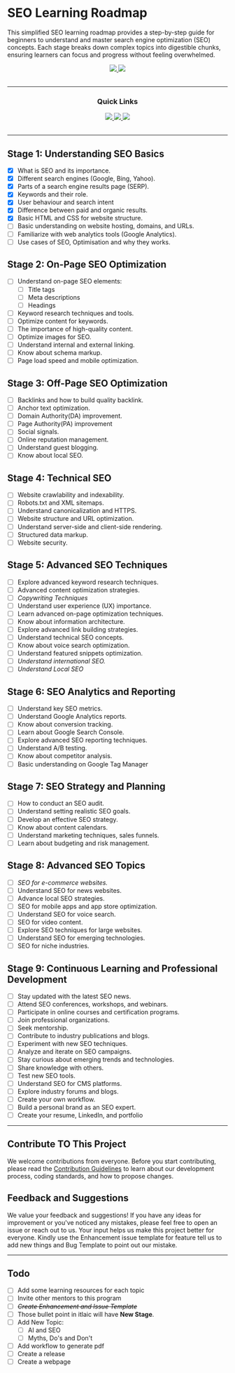 # SEO Learning Roadmap

This simplified SEO learning roadmap provides a step-by-step guide for beginners to understand and master search engine optimization (SEO) concepts. Each stage breaks down complex topics into digestible chunks, ensuring learners can focus and progress without feeling overwhelmed.

<div align='center'>

<a href='https://github.com/devrahmanbd/seo-roadmap/releases'>

<img src='https://img.shields.io/github/v/release/devrahmanbd/seo-roadmap?color=%23FDD835&label=nightly-release&style=for-the-badge'>

</a>

<a href='https://github.com/devrahmanbd/seo-roadmap/blob/main/LICENSE'>

<img src='https://img.shields.io/github/license/devrahmanbd/seo-roadmap?style=for-the-badge'>

</a>

</div>
<br />

---

<div align='center'>

### Quick Links

<a href='https://devrahmanbd.com/'>

<img src='https://img.shields.io/badge/devrahmanbd-gray?style=for-the-badge'>

</a>

<a href='https://www.facebook.com/devrahmanbd'>

<img src='https://img.shields.io/badge/Facebook Page-blue?style=for-the-badge'>

</a>

<a href='https://www.linkedin.com/in/devrahmanbd/'>

<img src='https://img.shields.io/badge/LinkedIn-green?style=for-the-badge'>

</a>

<br />

<br />

</div>

---

## Stage 1: Understanding SEO Basics

- [x] What is SEO and its importance.
- [x] Different search engines (Google, Bing, Yahoo).
- [x] Parts of a search engine results page (SERP).
- [x] Keywords and their role.
- [x] User behaviour and search intent
- [x] Difference between paid and organic results.
- [x] Basic HTML and CSS for website structure.
- [ ] Basic understanding on website hosting, domains, and URLs.
- [ ] Familiarize with web analytics tools (Google Analytics).
- [ ] Use cases of SEO, Optimisation and why they works.

## Stage 2: On-Page SEO Optimization

- [ ] Understand on-page SEO elements:
  - [ ] Title tags
  - [ ] Meta descriptions
  - [ ] Headings
- [ ] Keyword research techniques and tools.
- [ ] Optimize content for keywords.
- [ ] The importance of high-quality content.
- [ ] Optimize images for SEO.
- [ ] Understand internal and external linking.
- [ ] Know about schema markup.
- [ ] Page load speed and mobile optimization.

## Stage 3: Off-Page SEO Optimization

- [ ] Backlinks and how to build quality backlink.
- [ ] Anchor text optimization.
- [ ] Domain Authority(DA) improvement.
- [ ] Page Authority(PA) improvement
- [ ] Social signals.
- [ ] Online reputation management.
- [ ] Understand guest blogging.
- [ ] Know about local SEO.

## Stage 4: Technical SEO

- [ ] Website crawlability and indexability.
- [ ] Robots.txt and XML sitemaps.
- [ ] Understand canonicalization and HTTPS.
- [ ] Website structure and URL optimization.
- [ ] Understand server-side and client-side rendering.
- [ ] Structured data markup.
- [ ] Website security.

## Stage 5: Advanced SEO Techniques

- [ ] Explore advanced keyword research techniques.
- [ ] Advanced content optimization strategies.
- [ ] *Copywriting Techniques*
- [ ] Understand user experience (UX) importance.
- [ ] Learn advanced on-page optimization techniques.
- [ ] Know about information architecture.
- [ ] Explore advanced link building strategies.
- [ ] Understand technical SEO concepts.
- [ ] Know about voice search optimization.
- [ ] Understand featured snippets optimization.
- [ ] *Understand international SEO.*
- [ ] *Understand Local SEO* 

## Stage 6: SEO Analytics and Reporting

- [ ] Understand key SEO metrics.
- [ ] Understand Google Analytics reports.
- [ ] Know about conversion tracking.
- [ ] Learn about Google Search Console.
- [ ] Explore advanced SEO reporting techniques.
- [ ] Understand A/B testing.
- [ ] Know about competitor analysis.
- [ ] Basic understanding on Google Tag Manager

## Stage 7: SEO Strategy and Planning

- [ ] How to conduct an SEO audit.
- [ ] Understand setting realistic SEO goals.
- [ ] Develop an effective SEO strategy.
- [ ] Know about content calendars.
- [ ] Understand marketing techniques, sales funnels.
- [ ] Learn about budgeting and risk management.

## Stage 8: Advanced SEO Topics

- [ ] *SEO for e-commerce websites.*
- [ ] Understand SEO for news websites.
- [ ] Advance local SEO strategies.
- [ ] SEO for mobile apps and app store optimization.
- [ ] Understand SEO for voice search.
- [ ] SEO for video content.
- [ ] Explore SEO techniques for large websites.
- [ ] Understand SEO for emerging technologies.
- [ ] SEO for niche industries.

## Stage 9: Continuous Learning and Professional Development

- [ ] Stay updated with the latest SEO news.
- [ ] Attend SEO conferences, workshops, and webinars.
- [ ] Participate in online courses and certification programs.
- [ ] Join professional organizations.
- [ ] Seek mentorship.
- [ ] Contribute to industry publications and blogs.
- [ ] Experiment with new SEO techniques.
- [ ] Analyze and iterate on SEO campaigns.
- [ ] Stay curious about emerging trends and technologies.
- [ ] Share knowledge with others.
- [ ] Test new SEO tools.
- [ ] Understand SEO for CMS platforms.
- [ ] Explore industry forums and blogs.
- [ ] Create your own workflow.
- [ ] Build a personal brand as an SEO expert.
- [ ] Create your resume, LinkedIn, and portfolio

---

## Contribute TO This Project

We welcome contributions from everyone. Before you start contributing, please read the [Contribution Guidelines](contribute.md) to learn about our development process, coding standards, and how to propose changes.

## Feedback and Suggestions

We value your feedback and suggestions! If you have any ideas for improvement or you've noticed any mistakes, please feel free to open an issue or reach out to us. Your input helps us make this project better for everyone. Kindly use the Enhancement issue template for feature tell us to add new things and Bug Template to point out our mistake. 

---

## Todo

- [ ] Add some learning resources for each topic
- [ ] Invite other mentors to this program
- [ ] *~~Create Enhancement and Issue Template~~*
- [ ] Those bullet point in itlaic will have **New Stage**.
- [ ] Add New Topic:
  - [ ] AI and SEO
  - [ ] Myths, Do's and Don't
- [ ] Add workflow to generate pdf
- [ ] Create a release
- [ ] Create a webpage